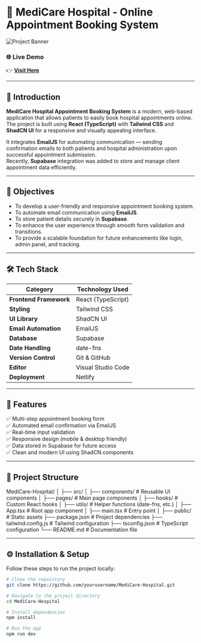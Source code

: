 # 🏥 MediCare Hospital - Online Appointment Booking System

![Project Banner](https://medicare-hospital01.netlify.app/)

### 🌐 Live Demo  
👉 **[Visit Here](https://medicare-hospital01.netlify.app/)**  

---

## 📖 Introduction

**MediCare Hospital Appointment Booking System** is a modern, web-based application that allows patients to easily book hospital appointments online.  
The project is built using **React (TypeScript)** with **Tailwind CSS** and **ShadCN UI** for a responsive and visually appealing interface.  

It integrates **EmailJS** for automating communication — sending confirmation emails to both patients and hospital administration upon successful appointment submission.  
Recently, **Supabase** integration was added to store and manage client appointment data efficiently.

---

## 🎯 Objectives

- To develop a user-friendly and responsive appointment booking system.
- To automate email communication using **EmailJS**.
- To store patient details securely in **Supabase**.
- To enhance the user experience through smooth form validation and transitions.
- To provide a scalable foundation for future enhancements like login, admin panel, and tracking.

---

## 🛠️ Tech Stack

| Category | Technology Used |
|-----------|----------------|
| **Frontend Framework** | React (TypeScript) |
| **Styling** | Tailwind CSS |
| **UI Library** | ShadCN UI |
| **Email Automation** | EmailJS |
| **Database** | Supabase |
| **Date Handling** | date-fns |
| **Version Control** | Git & GitHub |
| **Editor** | Visual Studio Code |
| **Deployment** | Netlify |

---

## 🧩 Features

✅ Multi-step appointment booking form  
✅ Automated email confirmation via EmailJS  
✅ Real-time input validation  
✅ Responsive design (mobile & desktop friendly)  
✅ Data stored in Supabase for future access  
✅ Clean and modern UI using ShadCN components  

---

## 🧱 Project Structure

MediCare-Hospital/
│
├── src/
│ ├── components/ # Reusable UI components
│ ├── pages/ # Main page components
│ ├── hooks/ # Custom React hooks
│ ├── utils/ # Helper functions (date-fns, etc.)
│ ├── App.tsx # Root app component
│ ├── main.tsx # Entry point
│
├── public/ # Static assets
├── package.json # Project dependencies
├── tailwind.config.js # Tailwind configuration
├── tsconfig.json # TypeScript configuration
└── README.md # Documentation file


---

## ⚙️ Installation & Setup

Follow these steps to run the project locally:

```bash
# Clone the repository
git clone https://github.com/yourusername/MediCare-Hospital.git

# Navigate to the project directory
cd MediCare-Hospital

# Install dependencies
npm install

# Run the app
npm run dev
